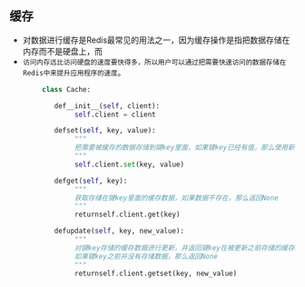 ## 缓存
* 对数据进行缓存是Redis最常见的用法之一，因为缓存操作是指把数据存储在内存而不是硬盘上，而
* `访问内存远比访问硬盘的速度要快得多，所以用户可以通过把需要快速访问的数据存储在Redis中来提升应用程序的速度`。

```python
        class Cache:

           def__init__(self, client):
                self.client = client

           defset(self, key, value):
                """
                把需要被缓存的数据存储到键key里面，如果键key已经有值，那么使用新值去覆盖旧值
                """
                self.client.set(key, value)

           defget(self, key):
                """
                获取存储在键key里面的缓存数据，如果数据不存在，那么返回None
                """
                returnself.client.get(key)

           defupdate(self, key, new_value):
                """
                对键key存储的缓存数据进行更新，并返回键key在被更新之前存储的缓存数据。
                如果键key之前并没有存储数据，那么返回None
                """
                returnself.client.getset(key, new_value)
```
